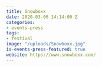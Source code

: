 ```yaml
---
title: Snowboxx
date: 2020-03-06 14:14:00 Z
categories:
- events-press
tags:
- festival
image: "/uploads/Snowboxx.jpg"
is-events-press-featured: true
website: https://www.snowboxx.com/
---
```


